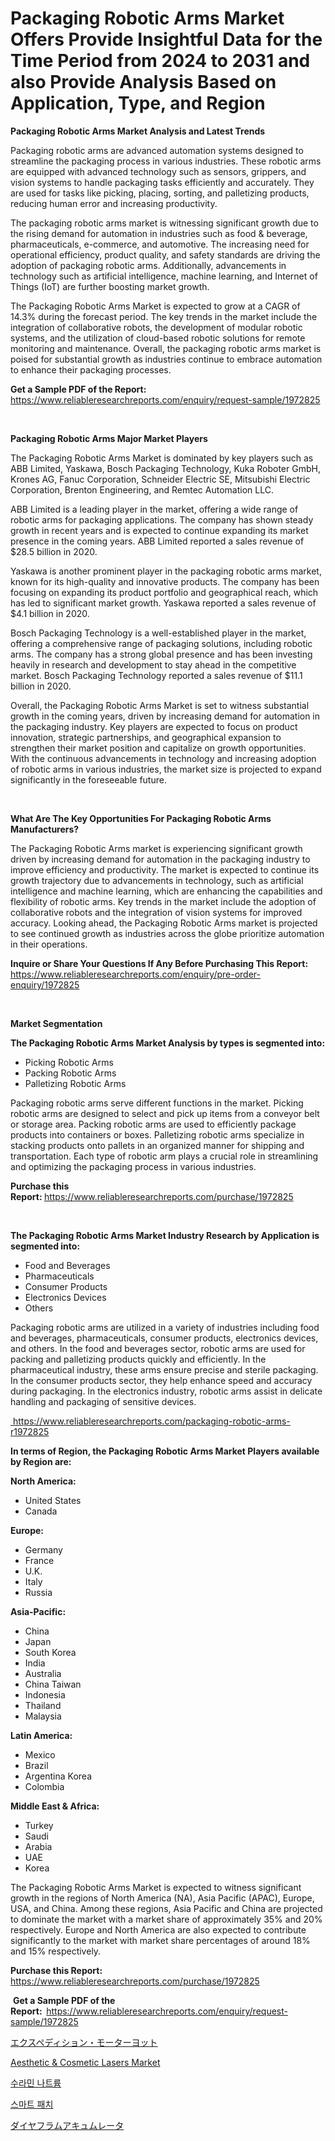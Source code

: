 <p><h1>Packaging Robotic Arms Market Offers Provide Insightful Data for the Time Period from 2024 to 2031 and also Provide Analysis Based on Application, Type, and Region</h1></p><p><strong>Packaging Robotic Arms Market Analysis and Latest Trends</strong></p>
<p><p>Packaging robotic arms are advanced automation systems designed to streamline the packaging process in various industries. These robotic arms are equipped with advanced technology such as sensors, grippers, and vision systems to handle packaging tasks efficiently and accurately. They are used for tasks like picking, placing, sorting, and palletizing products, reducing human error and increasing productivity.</p><p>The packaging robotic arms market is witnessing significant growth due to the rising demand for automation in industries such as food & beverage, pharmaceuticals, e-commerce, and automotive. The increasing need for operational efficiency, product quality, and safety standards are driving the adoption of packaging robotic arms. Additionally, advancements in technology such as artificial intelligence, machine learning, and Internet of Things (IoT) are further boosting market growth.</p><p>The Packaging Robotic Arms Market is expected to grow at a CAGR of 14.3% during the forecast period. The key trends in the market include the integration of collaborative robots, the development of modular robotic systems, and the utilization of cloud-based robotic solutions for remote monitoring and maintenance. Overall, the packaging robotic arms market is poised for substantial growth as industries continue to embrace automation to enhance their packaging processes.</p></p>
<p><strong>Get a Sample PDF of the Report:&nbsp;</strong> <a href="https://www.reliableresearchreports.com/enquiry/request-sample/1972825">https://www.reliableresearchreports.com/enquiry/request-sample/1972825</a></p>
<p>&nbsp;</p>
<p><strong>Packaging Robotic Arms Major Market Players</strong></p>
<p><p>The Packaging Robotic Arms Market is dominated by key players such as ABB Limited, Yaskawa, Bosch Packaging Technology, Kuka Roboter GmbH, Krones AG, Fanuc Corporation, Schneider Electric SE, Mitsubishi Electric Corporation, Brenton Engineering, and Remtec Automation LLC.</p><p>ABB Limited is a leading player in the market, offering a wide range of robotic arms for packaging applications. The company has shown steady growth in recent years and is expected to continue expanding its market presence in the coming years. ABB Limited reported a sales revenue of $28.5 billion in 2020.</p><p>Yaskawa is another prominent player in the packaging robotic arms market, known for its high-quality and innovative products. The company has been focusing on expanding its product portfolio and geographical reach, which has led to significant market growth. Yaskawa reported a sales revenue of $4.1 billion in 2020.</p><p>Bosch Packaging Technology is a well-established player in the market, offering a comprehensive range of packaging solutions, including robotic arms. The company has a strong global presence and has been investing heavily in research and development to stay ahead in the competitive market. Bosch Packaging Technology reported a sales revenue of $11.1 billion in 2020.</p><p>Overall, the Packaging Robotic Arms Market is set to witness substantial growth in the coming years, driven by increasing demand for automation in the packaging industry. Key players are expected to focus on product innovation, strategic partnerships, and geographical expansion to strengthen their market position and capitalize on growth opportunities. With the continuous advancements in technology and increasing adoption of robotic arms in various industries, the market size is projected to expand significantly in the foreseeable future.</p></p>
<p>&nbsp;</p>
<p><strong>What Are The Key Opportunities For Packaging Robotic Arms Manufacturers?</strong></p>
<p><p>The Packaging Robotic Arms market is experiencing significant growth driven by increasing demand for automation in the packaging industry to improve efficiency and productivity. The market is expected to continue its growth trajectory due to advancements in technology, such as artificial intelligence and machine learning, which are enhancing the capabilities and flexibility of robotic arms. Key trends in the market include the adoption of collaborative robots and the integration of vision systems for improved accuracy. Looking ahead, the Packaging Robotic Arms market is projected to see continued growth as industries across the globe prioritize automation in their operations.</p></p>
<p><strong>Inquire or Share Your Questions If Any Before Purchasing This Report:</strong> <a href="https://www.reliableresearchreports.com/enquiry/pre-order-enquiry/1972825">https://www.reliableresearchreports.com/enquiry/pre-order-enquiry/1972825</a></p>
<p>&nbsp;</p>
<p><strong>Market Segmentation</strong></p>
<p><strong>The Packaging Robotic Arms Market Analysis by types is segmented into:</strong></p>
<p><ul><li>Picking Robotic Arms</li><li>Packing Robotic Arms</li><li>Palletizing Robotic Arms</li></ul></p>
<p><p>Packaging robotic arms serve different functions in the market. Picking robotic arms are designed to select and pick up items from a conveyor belt or storage area. Packing robotic arms are used to efficiently package products into containers or boxes. Palletizing robotic arms specialize in stacking products onto pallets in an organized manner for shipping and transportation. Each type of robotic arm plays a crucial role in streamlining and optimizing the packaging process in various industries.</p></p>
<p><strong>Purchase this Report:&nbsp;</strong><a href="https://www.reliableresearchreports.com/purchase/1972825">https://www.reliableresearchreports.com/purchase/1972825</a></p>
<p>&nbsp;</p>
<p><strong>The Packaging Robotic Arms Market Industry Research by Application is segmented into:</strong></p>
<p><ul><li>Food and Beverages</li><li>Pharmaceuticals</li><li>Consumer Products</li><li>Electronics Devices</li><li>Others</li></ul></p>
<p><p>Packaging robotic arms are utilized in a variety of industries including food and beverages, pharmaceuticals, consumer products, electronics devices, and others. In the food and beverages sector, robotic arms are used for packing and palletizing products quickly and efficiently. In the pharmaceutical industry, these arms ensure precise and sterile packaging. In the consumer products sector, they help enhance speed and accuracy during packaging. In the electronics industry, robotic arms assist in delicate handling and packaging of sensitive devices.</p></p>
<p><a href="https://www.reliableresearchreports.com/packaging-robotic-arms-r1972825">&nbsp;https://www.reliableresearchreports.com/packaging-robotic-arms-r1972825</a></p>
<p><strong>In terms of Region, the Packaging Robotic Arms Market Players available by Region are:</strong></p>
<p>
    <p> <strong> North America: </strong>
        <ul>
            <li>United States</li>
            <li>Canada</li>
        </ul>
        </p> 
    <p> <strong> Europe: </strong>
        <ul>
            <li>Germany</li>
            <li>France</li>
            <li>U.K.</li>
            <li>Italy</li>
            <li>Russia</li>
        </ul>
        </p> 
    <p> <strong> Asia-Pacific: </strong>
        <ul>
            <li>China</li>
            <li>Japan</li>
            <li>South Korea</li>
            <li>India</li>
            <li>Australia</li>
            <li>China Taiwan</li>
            <li>Indonesia</li>
            <li>Thailand</li>
            <li>Malaysia</li>
        </ul>
        </p> 
    <p> <strong> Latin America: </strong>
        <ul>
            <li>Mexico</li>
            <li>Brazil</li>
            <li>Argentina Korea</li>
            <li>Colombia</li>
        </ul>
        </p> 
    <p> <strong> Middle East & Africa: </strong>
        <ul>
            <li>Turkey</li>
            <li>Saudi</li>
            <li>Arabia</li>
            <li>UAE</li>
            <li>Korea</li>
        </ul>
    </p>
    </p>
<p><p>The Packaging Robotic Arms Market is expected to witness significant growth in the regions of North America (NA), Asia Pacific (APAC), Europe, USA, and China. Among these regions, Asia Pacific and China are projected to dominate the market with a market share of approximately 35% and 20% respectively. Europe and North America are also expected to contribute significantly to the market with market share percentages of around 18% and 15% respectively.</p></p>
<p><strong>Purchase this Report: </strong><a href="https://www.reliableresearchreports.com/purchase/1972825">https://www.reliableresearchreports.com/purchase/1972825</a></p>
<p>&nbsp;<strong>Get a Sample PDF of the Report:&nbsp;&nbsp;</strong><a href="https://www.reliableresearchreports.com/enquiry/request-sample/1972825">https://www.reliableresearchreports.com/enquiry/request-sample/1972825</a></p>
<p><strong></strong></p>
<p><p><a href="https://medium.com/@alfredodance/%E9%81%A0%E5%BE%81%E3%83%A2%E3%83%BC%E3%82%BF%E3%83%BC%E3%83%A8%E3%83%83%E3%83%88%E5%B8%82%E5%A0%B4%E5%B1%95%E6%9C%9B-%E6%A5%AD%E7%95%8C%E6%A6%82%E8%A6%81%E3%81%A8%E4%BA%88%E6%B8%AC-2024%E5%B9%B4%E3%81%8B%E3%82%892031%E5%B9%B4%E3%81%BE%E3%81%A7-3f15edd945b5">エクスペディション・モーターヨット</a></p><p><a href="https://github.com/JameTravis/Market-Research-Report-List-4/blob/main/aesthetic-cosmetic-lasers-market.md">Aesthetic & Cosmetic Lasers Market</a></p><p><a href="https://github.com/laholand/Market-Research-Report-List-3/blob/main/890979141296.md">수라민 나트륨</a></p><p><a href="https://medium.com/@beaublock13/%EC%8A%A4%EB%A7%88%ED%8A%B8-%ED%8C%A8%EC%B9%98-%EC%8B%9C%EC%9E%A5%EC%9D%80-%EC%8B%9C%EC%9E%A5-%EC%A0%90%EC%9C%A0%EC%9C%A8-%ED%81%AC%EA%B8%B0-%EB%B0%8F-2031%EB%85%84%EA%B9%8C%EC%A7%80-%EC%98%88%EC%83%81%EB%90%9C-%EC%98%88%EC%B8%A1%EC%97%90-%EC%B4%88%EC%A0%90%EC%9D%84-%EB%A7%9E%EC%B6%A5%EB%8B%88%EB%8B%A4-e9c5b8a7b8db">스마트 패치</a></p><p><a href="https://medium.com/@trevawiszk20231/%E3%83%80%E3%82%A4%E3%82%A2%E3%83%95%E3%83%A9%E3%83%A0%E3%82%A2%E3%82%AD%E3%83%A5%E3%83%A0%E3%83%AC%E3%83%BC%E3%82%BF%E5%B8%82%E5%A0%B4-%E3%82%BF%E3%82%A4%E3%83%97-%E3%82%A2%E3%83%97%E3%83%AA%E3%82%B1%E3%83%BC%E3%82%B7%E3%83%A7%E3%83%B3-%E5%9C%B0%E7%90%86%E3%81%AB%E3%82%88%E3%82%8B%E5%8C%85%E6%8B%AC%E7%9A%84%E8%A9%95%E4%BE%A1-fd46c50ad07f">ダイヤフラムアキュムレータ</a></p></p>